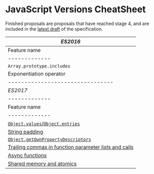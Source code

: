 # JavaScript Versions CheatSheet

Finished proposals are proposals that have reached stage 4, and are included in the [latest draft](https://tc39.github.io/ecma262/) of the specification.


|*ES2016*|
|------------------------------|
|Feature name | Simple definition | Example | Links
|-------------|-------------------|---------|-------------|
| `Array.prototype.includes` |
|  Exponentiation operator |
|--------------------------------|  
|*ES2017*|                                                                              |
|-------------|-------------------|---------|-------------|
|Feature name | Simple definition | Example | Links
|-------------|-------------------|---------|-------------|
| [`Object.values`/`Object.entries`](http://exploringjs.com/es2016-es2017/ch_object-entries-object-values.html)                         | 
| [String padding](http://exploringjs.com/es2016-es2017/ch_string-padding.html)                                            | 
| [`Object.getOwnPropertyDescriptors`](https://github.com/ljharb/proposal-object-getownpropertydescriptors)          | 
| [Trailing commas in function parameter lists and calls](https://github.com/tc39/proposal-trailing-function-commas) | 
| [Async functions](https://github.com/tc39/ecmascript-asyncawait)                                                   | 
| [Shared memory and atomics](https://github.com/tc39/ecmascript_sharedmem)                                          | 


